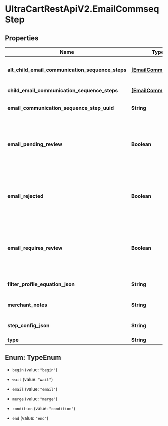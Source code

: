 # UltraCartRestApiV2.EmailCommseqStep

## Properties
Name | Type | Description | Notes
------------ | ------------- | ------------- | -------------
**alt_child_email_communication_sequence_steps** | [**[EmailCommseqStep]**](EmailCommseqStep.md) | Array of child steps for the alternate path | [optional] 
**child_email_communication_sequence_steps** | [**[EmailCommseqStep]**](EmailCommseqStep.md) | Array of child steps | [optional] 
**email_communication_sequence_step_uuid** | **String** | Email commseq step UUID | [optional] 
**email_pending_review** | **Boolean** | True if the content of the email associated with this step is pending review by UltraCart | [optional] 
**email_rejected** | **Boolean** | True if the content of the email associated with this step was rejected during review by UltraCart | [optional] 
**email_requires_review** | **Boolean** | True if the content of the email associated with this step requires review by UltraCart | [optional] 
**filter_profile_equation_json** | **String** | Filter profile equation JSON | [optional] 
**merchant_notes** | **String** | Internal merchant notes | [optional] 
**step_config_json** | **String** | Arbitrary Configuration for a step | [optional] 
**type** | **String** | Type of step | [optional] 


<a name="TypeEnum"></a>
## Enum: TypeEnum


* `begin` (value: `"begin"`)

* `wait` (value: `"wait"`)

* `email` (value: `"email"`)

* `merge` (value: `"merge"`)

* `condition` (value: `"condition"`)

* `end` (value: `"end"`)




